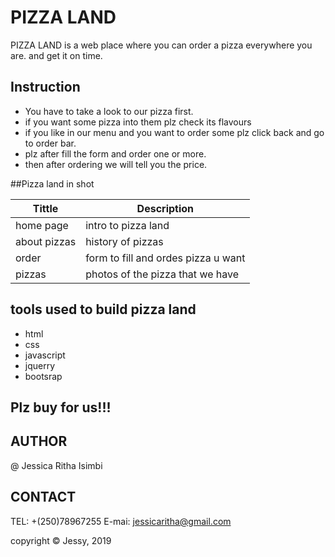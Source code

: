 # PIZZA LAND
PIZZA LAND is a web place where you can order a pizza everywhere you are. and get it on time.

## Instruction 
- You have to take a look to our pizza first.
- if you want some pizza into them plz check its flavours
- if you like in our menu and you want to order some plz click back and go to order bar.
- plz after fill the form and order one or more.
- then after ordering we will tell you the price.

##Pizza  land in shot

|Tittle              |Description                         |
|--------------------|------------------------------------|
|home page           |intro to pizza land                 |
|about pizzas        |history of pizzas                   |
|order               |form to fill and ordes pizza u want |
|pizzas              |photos of the pizza that we have    |

## tools used to build pizza land

- html
- css
- javascript
- jquerry
- bootsrap

## Plz buy for us!!!

## AUTHOR

@ Jessica Ritha Isimbi

## CONTACT

TEL: +(250)78967255
E-mai: jessicaritha@gmail.com

copyright &copy; Jessy,  2019



